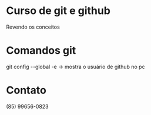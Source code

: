 # Curso de git e github 
Revendo os conceitos 

# Comandos git
git config --global -e -> mostra o usuário de github no pc 


# Contato
(85) 99656-0823
